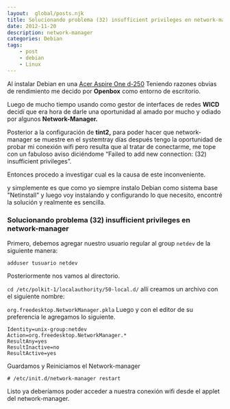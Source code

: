 ```yaml
---
layout:  global/posts.njk
title: Solucionando problema (32) insufficient privileges en network-manager
date: 2012-11-20
description: network-manager
categories: Debian
tags:
    - post
    - debian 
    - Linux
---
```


Al instalar Debian en una [Acer Aspire One d-250](https://en.wikipedia.org/wiki/Acer_Aspire_One) Teniendo razones obvias de rendimiento me decido por **Openbox** como entorno de escritorio.

Luego de mucho tiempo usando como gestor de interfaces de redes **WICD** decidí que era hora de darle una oportunidad al amado por mucho y odiado por algunos **Network-Manager.**

Posterior a la configuración de **tint2,** para poder hacer que network-manager se muestre en el systemtray días después tengo la oportunidad de probar mi conexión wifi pero resulta que al tratar de conectarme, me tope con un fabuloso aviso diciéndome “Failed to add new connection: (32) insufficient privileges”.

Entonces procedo a investigar cual es la causa de este inconveniente.

y simplemente es que como yo siempre instalo Debian como sistema base "Netinstall" y luego voy instalando y configurando lo que necesito, encontré la solución y realmente es sencilla.

### Solucionando problema (32) insufficient privileges en network-manager

Primero, debemos agregar nuestro usuario regular al group `netdev` de la siguiente manera:

`adduser tusuario netdev`

Posteriormente nos vamos al directorio.

`cd /etc/polkit-1/localauthority/50-local.d/`
allí creamos un archivo con el siguiente nombre:

`org.freedesktop.NetworkManager.pkla`
Luego y con el editor de su preferencia le agregamos lo siguiente.

```console
Identity=unix-group:netdev
Action=org.freedesktop.NetworkManager.*
ResultAny=yes
ResultInactive=no
ResultActive=yes
```

Guardamos y Reiniciamos el Network-manager

```console
# /etc/init.d/network-manager restart
```

Listo ya deberíamos poder acceder a nuestra conexión wifi desde el applet del network-manager.
